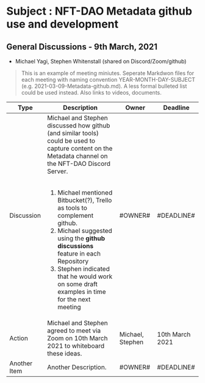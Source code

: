 # Subject : NFT-DAO Metadata github use and development

## General Discussions - 9th March, 2021
* Michael Yagi, Stephen Whitenstall (shared on Discord/Zoom/github)
 
> This is an example of meeting miniutes. Seperate Markdwon files for each meeting with naming convention YEAR-MONTH-DAY-SUBJECT (e.g. 2021-03-09-Metadata-github.md).
> A less formal bulleted list could be used instead. Also links to videos, documents.

Type | Description | Owner | Deadline
---- | ---- | ---- | ----
Discussion | Michael and Stephen discussed how github (and similar tools) could be used to capture content on the Metadata channel on the NFT-DAO Discord Server.<br><br><ol><li>Michael mentioned Bitbucket(?), Trello as tools to complement github.</li><li>Michael suggested using the **github discussions** feature in each Repository</li><li>Stephen indicated that he would work on some draft examples in time for the next meeting</li></ol> | #OWNER# | #DEADLINE#
Action | Michael and Stephen agreed to meet via Zoom on 10th March 2021 to whiteboard these ideas.| Michael, Stephen | 10th March 2021
Another Item | Another Description.| #OWNER# | #DEADLINE#

